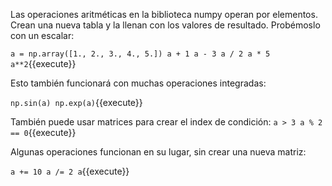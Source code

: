 Las operaciones aritméticas en la biblioteca numpy operan por elementos. Crean una nueva tabla y la llenan con los valores de resultado. Probémoslo con un escalar:

`a = np.array([1., 2., 3., 4., 5.])
a + 1
a - 3
a / 2
a * 5
a**2`{{execute}}

Esto también funcionará con muchas operaciones integradas:

`np.sin(a)
np.exp(a)`{{execute}}

También puede usar matrices para crear el index de condición:
`a > 3
a % 2 == 0`{{execute}}

Algunas operaciones funcionan en su lugar, sin crear una nueva matriz:

`a += 10
a /= 2
a`{{execute}}
